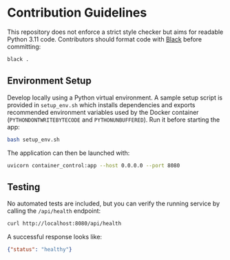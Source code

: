 # Contribution Guidelines

This repository does not enforce a strict style checker but aims for readable Python 3.11 code. Contributors should format code with [Black](https://black.readthedocs.io/en/stable/) before committing:

```bash
black .
```

## Environment Setup

Develop locally using a Python virtual environment. A sample setup script is provided in `setup_env.sh` which installs dependencies and exports recommended environment variables used by the Docker container (`PYTHONDONTWRITEBYTECODE` and `PYTHONUNBUFFERED`). Run it before starting the app:

```bash
bash setup_env.sh
```

The application can then be launched with:

```bash
uvicorn container_control:app --host 0.0.0.0 --port 8080
```

## Testing

No automated tests are included, but you can verify the running service by calling the `/api/health` endpoint:

```bash
curl http://localhost:8080/api/health
```

A successful response looks like:

```json
{"status": "healthy"}
```

